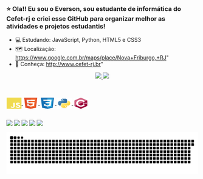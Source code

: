 ### ⭐ Ola!! Eu sou o Everson, sou estudante de informática do Cefet-rj e criei esse GitHub para organizar melhor as atividades e projetos estudantis!

- 💻 Estudando: JavaScript, Python, HTML5 e CSS3
- 🗺️ Localização: https://www.google.com.br/maps/place/Nova+Friburgo,+RJ"
- 🏫 Conheça: http://www.cefet-rj.br"

<div align="center">
  <a href="https://github.com/Halliday48">
  <img height="120em" src="https://github-readme-stats.vercel.app/api?username=Halliday48&show_icons=true&theme=highcontrast&include_all_commits=true&count_private=true"/>
  <img height="120em" src="https://github-readme-stats.vercel.app/api/top-langs/?username=Halliday48&layout=compact&langs_count=7&theme=highcontrast"/>
</div>
 
##
  
<div style="display: inline_block"><br>
  <img align="center" alt="Halli-Js" height="30" width="40" src="https://raw.githubusercontent.com/devicons/devicon/master/icons/javascript/javascript-plain.svg">
  <img align="center" alt="Halli-HTML5" height="30" width="40" src="https://raw.githubusercontent.com/devicons/devicon/master/icons/html5/html5-original.svg">
  <img align="center" alt="Halli-CSS3" height="30" width="40" src="https://raw.githubusercontent.com/devicons/devicon/master/icons/css3/css3-original.svg">
  <img align="center" alt="Halli-Python" height="30" width="40" src="https://raw.githubusercontent.com/devicons/devicon/master/icons/python/python-original.svg">
  <img align="center" alt="Halli-C++" height="30" width="40" src="https://raw.githubusercontent.com/devicons/devicon/master/icons/cplusplus/cplusplus-original.svg">
</div>

##  
  
<div> 
  <a href="https://www.linkedin.com/in/everson-junior-6327ab224/"><img src="https://img.shields.io/badge/-LinkedIn-%230077B5?style=for-the-badge&logo=linkedin&logoColor=white" target="_blank"></a>
  <a href = "mailto:studentprogramming48@gmail.com"><img src="https://img.shields.io/badge/-Gmail-%23333?style=for-the-badge&logo=gmail&logoColor=white" target="_blank"></a>
  <a href = "https://api.whatsapp.com/send?phone=5522988717471&text=Contato%20para%20falar%20com%20o%20Everson."><img src="https://img.shields.io/badge/WhatsApp-25D366?style=for-the-badge&logo=whatsapp&logoColor=white" target="_blank"></a>
  <a href = "https://t.me/Hallidey48"><img src="https://img.shields.io/badge/Telegram-2CA5E0?style=for-the-badge&logo=telegram&logoColor=white" target="_blank"></a>
  <a href = "mailto:studentprogramming48@hotmail.com"><img src="https://img.shields.io/badge/Microsoft_Outlook-0078D4?style=for-the-badge&logo=microsoft-outlook&logoColor=white" target="_blank"></a>
</div>
 
  ![Snake animation](https://github.com/Halliday48/Halliday48/blob/output/github-contribution-grid-snake.svg)
  

